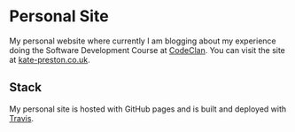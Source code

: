 # Personal Site
My personal website where currently I am blogging about my experience doing the Software Development Course at [CodeClan](http://codeclan.com).
You can visit the site at [kate-preston.co.uk](http://kate-preston.co.uk).

## Stack
My personal site is hosted with GitHub pages and is built and deployed with [Travis](https://travis-ci.org/ktweeden/personal_site).

